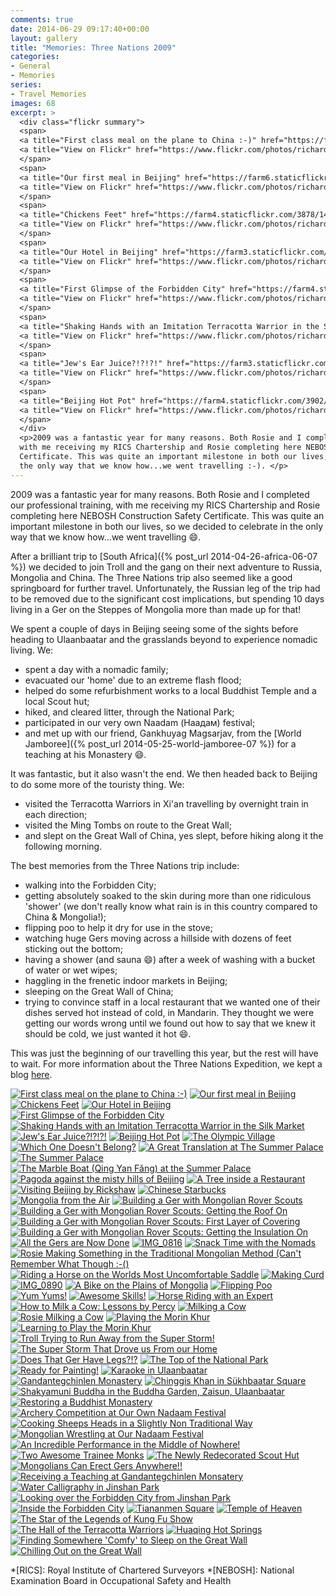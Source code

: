 ```yaml
---
comments: true
date: 2014-06-29 09:17:40+00:00
layout: gallery
title: "Memories: Three Nations 2009"
categories:
- General
- Memories
series: 
- Travel Memories
images: 68
excerpt: >
  <div class="flickr summary">
  <span>
  <a title="First class meal on the plane to China :-)" href="https://farm4.staticflickr.com/3906/14345390860_983023d663_b.jpg" class="image cboxElement" rel="gallery4"><img src="https://farm4.staticflickr.com/3906/14345390860_983023d663_q.jpg" alt="First class meal on the plane to China :-)"></a>
  <a title="View on Flickr" href="https://www.flickr.com/photos/richard-perry/14345390860/" class="flickrlink"> </a>
  </span>
  <span>
  <a title="Our first meal in Beijing" href="https://farm6.staticflickr.com/5314/14345459298_04dff86f27_b.jpg" class="image cboxElement" rel="gallery4"><img src="https://farm6.staticflickr.com/5314/14345459298_04dff86f27_q.jpg" alt="Our first meal in Beijing"></a>
  <a title="View on Flickr" href="https://www.flickr.com/photos/richard-perry/14345459298/" class="flickrlink"> </a>
  </span>
  <span>
  <a title="Chickens Feet" href="https://farm4.staticflickr.com/3878/14508920386_67925875e1_b.jpg" class="image cboxElement" rel="gallery4"><img src="https://farm4.staticflickr.com/3878/14508920386_67925875e1_q.jpg" alt="Chickens Feet"></a>
  <a title="View on Flickr" href="https://www.flickr.com/photos/richard-perry/14508920386/" class="flickrlink"> </a>
  </span>
  <span>
  <a title="Our Hotel in Beijing" href="https://farm3.staticflickr.com/2924/14530575834_4aa7b454dd_b.jpg" class="image cboxElement" rel="gallery4"><img src="https://farm3.staticflickr.com/2924/14530575834_4aa7b454dd_q.jpg" alt="Our Hotel in Beijing"></a>
  <a title="View on Flickr" href="https://www.flickr.com/photos/richard-perry/14530575834/" class="flickrlink"> </a>
  </span>
  <span>
  <a title="First Glimpse of the Forbidden City" href="https://farm4.staticflickr.com/3840/14528650171_61a0886433_b.jpg" class="image cboxElement" rel="gallery4"><img src="https://farm4.staticflickr.com/3840/14528650171_61a0886433_q.jpg" alt="First Glimpse of the Forbidden City"></a>
  <a title="View on Flickr" href="https://www.flickr.com/photos/richard-perry/14528650171/" class="flickrlink"> </a>
  </span>
  <span>
  <a title="Shaking Hands with an Imitation Terracotta Warrior in the Silk Market" href="https://farm3.staticflickr.com/2900/14345580837_e8604a24f3_b.jpg" class="image cboxElement" rel="gallery4"><img src="https://farm3.staticflickr.com/2900/14345580837_e8604a24f3_q.jpg" alt="Shaking Hands with an Imitation Terracotta Warrior in the Silk Market"></a>
  <a title="View on Flickr" href="https://www.flickr.com/photos/richard-perry/14345580837/" class="flickrlink"> </a>
  </span>
  <span>
  <a title="Jew's Ear Juice?!?!?!" href="https://farm3.staticflickr.com/2896/14345433759_1976dd6d12_b.jpg" class="image cboxElement" rel="gallery4"><img src="https://farm3.staticflickr.com/2896/14345433759_1976dd6d12_q.jpg" alt="Jew's Ear Juice?!?!?!"></a>
  <a title="View on Flickr" href="https://www.flickr.com/photos/richard-perry/14345433759/" class="flickrlink"> </a>
  </span>
  <span>
  <a title="Beijing Hot Pot" href="https://farm4.staticflickr.com/3902/14345470488_8cf63357e9_b.jpg" class="image cboxElement" rel="gallery4"><img src="https://farm4.staticflickr.com/3902/14345470488_8cf63357e9_q.jpg" alt="Beijing Hot Pot"></a>
  <a title="View on Flickr" href="https://www.flickr.com/photos/richard-perry/14345470488/" class="flickrlink"> </a>
  </span>
  </div>
  <p>2009 was a fantastic year for many reasons. Both Rosie and I completed our professional training, 
  with me receiving my RICS Chartership and Rosie completing here NEBOSH Construction Safety
  Certificate. This was quite an important milestone in both our lives, so we decided to celebrate in
  the only way that we know how...we went travelling :-). </p>
---
```


2009 was a fantastic year for many reasons. Both Rosie and I completed our professional training, 
with me receiving my RICS Chartership and Rosie completing here NEBOSH Construction Safety
Certificate. This was quite an important milestone in both our lives, so we decided to celebrate in
the only way that we know how...we went travelling :smile:.

After a brilliant trip to [South Africa]({% post_url 2014-04-26-africa-06-07 %}) we decided to join
Troll and the gang on their next adventure to Russia, Mongolia and China. The Three Nations trip
also seemed like a good springboard for further travel. Unfortunately, the Russian leg of the trip
had to be removed due to the significant cost implications, but spending 10 days living in a Ger on
the Steppes of Mongolia more than made up for that!

We spent a couple of days in Beijing seeing some of the sights before heading to Ulaanbaatar and the
grasslands beyond to experience nomadic living. We:

 * spent a day with a nomadic family;
 * evacuated our 'home' due to an extreme flash flood;
 * helped do some refurbishment works to a local Buddhist Temple and a local Scout hut;
 * hiked, and cleared litter, through the National Park;
 * participated in our very own Naadam (Наадам) festival;
 * and met up with our friend, Gankhuyag Magsarjav, from the 
   [World Jamboree]({% post_url 2014-05-25-world-jamboree-07 %}) for a teaching at his Monastery
   :smile:.

It was fantastic, but it also wasn't the end. We then headed back to Beijing to do some more of the
touristy thing. We:

 * visited the Terracotta Warriors in Xi'an travelling by overnight train in each direction;
 * visited the Ming Tombs on route to the Great Wall;
 * and slept on the Great Wall of China, yes slept, before hiking along it the following morning.

The best memories from the Three Nations trip include:

 * walking into the Forbidden City;
 * getting absolutely soaked to the skin during more than one ridiculous 'shower' (we don't really
   know what rain is in this country compared to China & Mongolia!);
 * flipping poo to help it dry for use in the stove;
 * watching huge Gers moving across a hillside with dozens of feet sticking out the bottom;
 * having a shower (and sauna :smile:) after a week of washing with a bucket of water or wet wipes;
 * haggling in the frenetic indoor markets in Beijing;
 * sleeping on the Great Wall of China;
 * trying to convince staff in a local restaurant that we wanted one of their dishes served hot
   instead of cold, in Mandarin. They thought we were getting our words wrong until we found out how
   to say that we knew it should be cold, we just wanted it hot :smile:.

This was just the beginning of our travelling this year, but the rest will have to wait. For more
information about the Three Nations Expedition, we kept a blog [here][3n].

<div class="flickr gallery">
<span>
<a title="First class meal on the plane to China :-)" href="https://farm4.staticflickr.com/3906/14345390860_983023d663_b.jpg" class="image cboxElement" rel="gallery0"><img src="https://farm4.staticflickr.com/3906/14345390860_983023d663_q.jpg" alt="First class meal on the plane to China :-)"></a>
<a title="View on Flickr" href="https://www.flickr.com/photos/richard-perry/14345390860/" class="flickrlink"> </a>
</span>
<span>
<a title="Our first meal in Beijing" href="https://farm6.staticflickr.com/5314/14345459298_04dff86f27_b.jpg" class="image cboxElement" rel="gallery0"><img src="https://farm6.staticflickr.com/5314/14345459298_04dff86f27_q.jpg" alt="Our first meal in Beijing"></a>
<a title="View on Flickr" href="https://www.flickr.com/photos/richard-perry/14345459298/" class="flickrlink"> </a>
</span>
<span>
<a title="Chickens Feet" href="https://farm4.staticflickr.com/3878/14508920386_67925875e1_b.jpg" class="image cboxElement" rel="gallery0"><img src="https://farm4.staticflickr.com/3878/14508920386_67925875e1_q.jpg" alt="Chickens Feet"></a>
<a title="View on Flickr" href="https://www.flickr.com/photos/richard-perry/14508920386/" class="flickrlink"> </a>
</span>
<span>
<a title="Our Hotel in Beijing" href="https://farm3.staticflickr.com/2924/14530575834_4aa7b454dd_b.jpg" class="image cboxElement" rel="gallery0"><img src="https://farm3.staticflickr.com/2924/14530575834_4aa7b454dd_q.jpg" alt="Our Hotel in Beijing"></a>
<a title="View on Flickr" href="https://www.flickr.com/photos/richard-perry/14530575834/" class="flickrlink"> </a>
</span>
<span>
<a title="First Glimpse of the Forbidden City" href="https://farm4.staticflickr.com/3840/14528650171_61a0886433_b.jpg" class="image cboxElement" rel="gallery0"><img src="https://farm4.staticflickr.com/3840/14528650171_61a0886433_q.jpg" alt="First Glimpse of the Forbidden City"></a>
<a title="View on Flickr" href="https://www.flickr.com/photos/richard-perry/14528650171/" class="flickrlink"> </a>
</span>
<span>
<a title="Shaking Hands with an Imitation Terracotta Warrior in the Silk Market" href="https://farm3.staticflickr.com/2900/14345580837_e8604a24f3_b.jpg" class="image cboxElement" rel="gallery0"><img src="https://farm3.staticflickr.com/2900/14345580837_e8604a24f3_q.jpg" alt="Shaking Hands with an Imitation Terracotta Warrior in the Silk Market"></a>
<a title="View on Flickr" href="https://www.flickr.com/photos/richard-perry/14345580837/" class="flickrlink"> </a>
</span>
<span>
<a title="Jew's Ear Juice?!?!?!" href="https://farm3.staticflickr.com/2896/14345433759_1976dd6d12_b.jpg" class="image cboxElement" rel="gallery0"><img src="https://farm3.staticflickr.com/2896/14345433759_1976dd6d12_q.jpg" alt="Jew's Ear Juice?!?!?!"></a>
<a title="View on Flickr" href="https://www.flickr.com/photos/richard-perry/14345433759/" class="flickrlink"> </a>
</span>
<span>
<a title="Beijing Hot Pot" href="https://farm4.staticflickr.com/3902/14345470488_8cf63357e9_b.jpg" class="image cboxElement" rel="gallery0"><img src="https://farm4.staticflickr.com/3902/14345470488_8cf63357e9_q.jpg" alt="Beijing Hot Pot"></a>
<a title="View on Flickr" href="https://www.flickr.com/photos/richard-perry/14345470488/" class="flickrlink"> </a>
</span>
<span>
<a title="The Olympic Village" href="https://farm3.staticflickr.com/2909/14345472608_36831e0075_b.jpg" class="image cboxElement" rel="gallery0"><img src="https://farm3.staticflickr.com/2909/14345472608_36831e0075_q.jpg" alt="The Olympic Village"></a>
<a title="View on Flickr" href="https://www.flickr.com/photos/richard-perry/14345472608/" class="flickrlink"> </a>
</span>
<span>
<a title="Which One Doesn't Belong?" href="https://farm4.staticflickr.com/3871/14530587644_992314d474_b.jpg" class="image cboxElement" rel="gallery0"><img src="https://farm4.staticflickr.com/3871/14530587644_992314d474_q.jpg" alt="Which One Doesn't Belong?"></a>
<a title="View on Flickr" href="https://www.flickr.com/photos/richard-perry/14530587644/" class="flickrlink"> </a>
</span>
<span>
<a title="A Great Translation at The Summer Palace" href="https://farm4.staticflickr.com/3895/14532045215_a46e398ebe_b.jpg" class="image cboxElement" rel="gallery0"><img src="https://farm4.staticflickr.com/3895/14532045215_a46e398ebe_q.jpg" alt="A Great Translation at The Summer Palace"></a>
<a title="View on Flickr" href="https://www.flickr.com/photos/richard-perry/14532045215/" class="flickrlink"> </a>
</span>
<span>
<a title="The Summer Palace" href="https://farm4.staticflickr.com/3901/14345478388_84f9969f51_b.jpg" class="image cboxElement" rel="gallery0"><img src="https://farm4.staticflickr.com/3901/14345478388_84f9969f51_q.jpg" alt="The Summer Palace"></a>
<a title="View on Flickr" href="https://www.flickr.com/photos/richard-perry/14345478388/" class="flickrlink"> </a>
</span>
<span>
<a title="The Marble Boat (Qing Yan Fǎng) at the Summer Palace" href="https://farm4.staticflickr.com/3918/14508953556_3b04dbc9ae_b.jpg" class="image cboxElement" rel="gallery0"><img src="https://farm4.staticflickr.com/3918/14508953556_3b04dbc9ae_q.jpg" alt="The Marble Boat (Qing Yan Fǎng) at the Summer Palace"></a>
<a title="View on Flickr" href="https://www.flickr.com/photos/richard-perry/14508953556/" class="flickrlink"> </a>
</span>
<span>
<a title="Pagoda against the misty hills of Beijing" href="https://farm6.staticflickr.com/5520/14531064152_6de8ed885c_b.jpg" class="image cboxElement" rel="gallery0"><img src="https://farm6.staticflickr.com/5520/14531064152_6de8ed885c_q.jpg" alt="Pagoda against the misty hills of Beijing"></a>
<a title="View on Flickr" href="https://www.flickr.com/photos/richard-perry/14531064152/" class="flickrlink"> </a>
</span>
<span>
<a title="A Tree inside a Restaurant" href="https://farm4.staticflickr.com/3902/14532066255_d598792a64_b.jpg" class="image cboxElement" rel="gallery0"><img src="https://farm4.staticflickr.com/3902/14532066255_d598792a64_q.jpg" alt="A Tree inside a Restaurant"></a>
<a title="View on Flickr" href="https://www.flickr.com/photos/richard-perry/14532066255/" class="flickrlink"> </a>
</span>
<span>
<a title="Visiting Beijing by Rickshaw" href="https://farm6.staticflickr.com/5117/14508958226_d587d275bb_b.jpg" class="image cboxElement" rel="gallery0"><img src="https://farm6.staticflickr.com/5117/14508958226_d587d275bb_q.jpg" alt="Visiting Beijing by Rickshaw"></a>
<a title="View on Flickr" href="https://www.flickr.com/photos/richard-perry/14508958226/" class="flickrlink"> </a>
</span>
<span>
<a title="Chinese Starbucks" href="https://farm3.staticflickr.com/2906/14345500738_840164af36_b.jpg" class="image cboxElement" rel="gallery0"><img src="https://farm3.staticflickr.com/2906/14345500738_840164af36_q.jpg" alt="Chinese Starbucks"></a>
<a title="View on Flickr" href="https://www.flickr.com/photos/richard-perry/14345500738/" class="flickrlink"> </a>
</span>
<span>
<a title="Mongolia from the Air" href="https://farm4.staticflickr.com/3925/14508961306_5c220634ef_b.jpg" class="image cboxElement" rel="gallery0"><img src="https://farm4.staticflickr.com/3925/14508961306_5c220634ef_q.jpg" alt="Mongolia from the Air"></a>
<a title="View on Flickr" href="https://www.flickr.com/photos/richard-perry/14508961306/" class="flickrlink"> </a>
</span>
<span>
<a title="Building a Ger with Mongolian Rover Scouts" href="https://farm4.staticflickr.com/3835/14531072852_2056841c70_b.jpg" class="image cboxElement" rel="gallery0"><img src="https://farm4.staticflickr.com/3835/14531072852_2056841c70_q.jpg" alt="Building a Ger with Mongolian Rover Scouts"></a>
<a title="View on Flickr" href="https://www.flickr.com/photos/richard-perry/14531072852/" class="flickrlink"> </a>
</span>
<span>
<a title="Building a Ger with Mongolian Rover Scouts: Getting the Roof On" href="https://farm3.staticflickr.com/2931/14552207123_b14e4acc1a_b.jpg" class="image cboxElement" rel="gallery0"><img src="https://farm3.staticflickr.com/2931/14552207123_b14e4acc1a_q.jpg" alt="Building a Ger with Mongolian Rover Scouts: Getting the Roof On"></a>
<a title="View on Flickr" href="https://www.flickr.com/photos/richard-perry/14552207123/" class="flickrlink"> </a>
</span>
<span>
<a title="Building a Ger with Mongolian Rover Scouts: First Layer of Covering" href="https://farm6.staticflickr.com/5537/14345507248_199841a604_b.jpg" class="image cboxElement" rel="gallery0"><img src="https://farm6.staticflickr.com/5537/14345507248_199841a604_q.jpg" alt="Building a Ger with Mongolian Rover Scouts: First Layer of Covering"></a>
<a title="View on Flickr" href="https://www.flickr.com/photos/richard-perry/14345507248/" class="flickrlink"> </a>
</span>
<span>
<a title="Building a Ger with Mongolian Rover Scouts: Getting the Insulation On" href="https://farm4.staticflickr.com/3875/14528694521_d1757a70d8_b.jpg" class="image cboxElement" rel="gallery0"><img src="https://farm4.staticflickr.com/3875/14528694521_d1757a70d8_q.jpg" alt="Building a Ger with Mongolian Rover Scouts: Getting the Insulation On"></a>
<a title="View on Flickr" href="https://www.flickr.com/photos/richard-perry/14528694521/" class="flickrlink"> </a>
</span>
<span>
<a title="All the Gers are Now Done" href="https://farm3.staticflickr.com/2929/14345510588_409385a4f0_b.jpg" class="image cboxElement" rel="gallery0"><img src="https://farm3.staticflickr.com/2929/14345510588_409385a4f0_q.jpg" alt="All the Gers are Now Done"></a>
<a title="View on Flickr" href="https://www.flickr.com/photos/richard-perry/14345510588/" class="flickrlink"> </a>
</span>
<span>
<a title="IMG_0816" href="https://farm3.staticflickr.com/2930/14531080832_20014a1340_b.jpg" class="image cboxElement" rel="gallery0"><img src="https://farm3.staticflickr.com/2930/14531080832_20014a1340_q.jpg" alt="IMG_0816"></a>
<a title="View on Flickr" href="https://www.flickr.com/photos/richard-perry/14531080832/" class="flickrlink"> </a>
</span>
<span>
<a title="Snack Time with the Nomads" href="https://farm6.staticflickr.com/5566/14552215703_715c277516_b.jpg" class="image cboxElement" rel="gallery0"><img src="https://farm6.staticflickr.com/5566/14552215703_715c277516_q.jpg" alt="Snack Time with the Nomads"></a>
<a title="View on Flickr" href="https://www.flickr.com/photos/richard-perry/14552215703/" class="flickrlink"> </a>
</span>
<span>
<a title="Rosie Making Something in the Traditional Mongolian Method (Can't Remember What Though :-()" href="https://farm3.staticflickr.com/2926/14345450340_63f0fa5e03_b.jpg" class="image cboxElement" rel="gallery0"><img src="https://farm3.staticflickr.com/2926/14345450340_63f0fa5e03_q.jpg" alt="Rosie Making Something in the Traditional Mongolian Method (Can't Remember What Though :-()"></a>
<a title="View on Flickr" href="https://www.flickr.com/photos/richard-perry/14345450340/" class="flickrlink"> </a>
</span>
<span>
<a title="Riding a Horse on the Worlds Most Uncomfortable Saddle" href="https://farm3.staticflickr.com/2923/14531086102_1bcaa928a6_b.jpg" class="image cboxElement" rel="gallery0"><img src="https://farm3.staticflickr.com/2923/14531086102_1bcaa928a6_q.jpg" alt="Riding a Horse on the Worlds Most Uncomfortable Saddle"></a>
<a title="View on Flickr" href="https://www.flickr.com/photos/richard-perry/14531086102/" class="flickrlink"> </a>
</span>
<span>
<a title="Making Curd" href="https://farm3.staticflickr.com/2898/14552221043_915a6380d9_b.jpg" class="image cboxElement" rel="gallery0"><img src="https://farm3.staticflickr.com/2898/14552221043_915a6380d9_q.jpg" alt="Making Curd"></a>
<a title="View on Flickr" href="https://www.flickr.com/photos/richard-perry/14552221043/" class="flickrlink"> </a>
</span>
<span>
<a title="IMG_0890" href="https://farm4.staticflickr.com/3878/14345455710_e3f4371f78_b.jpg" class="image cboxElement" rel="gallery0"><img src="https://farm4.staticflickr.com/3878/14345455710_e3f4371f78_q.jpg" alt="IMG_0890"></a>
<a title="View on Flickr" href="https://www.flickr.com/photos/richard-perry/14345455710/" class="flickrlink"> </a>
</span>
<span>
<a title="A Bike on the Plains of Mongolia" href="https://farm4.staticflickr.com/3910/14345639787_459a386061_b.jpg" class="image cboxElement" rel="gallery0"><img src="https://farm4.staticflickr.com/3910/14345639787_459a386061_q.jpg" alt="A Bike on the Plains of Mongolia"></a>
<a title="View on Flickr" href="https://www.flickr.com/photos/richard-perry/14345639787/" class="flickrlink"> </a>
</span>
<span>
<a title="Flipping Poo" href="https://farm4.staticflickr.com/3863/14345490369_515bc757d2_b.jpg" class="image cboxElement" rel="gallery0"><img src="https://farm4.staticflickr.com/3863/14345490369_515bc757d2_q.jpg" alt="Flipping Poo"></a>
<a title="View on Flickr" href="https://www.flickr.com/photos/richard-perry/14345490369/" class="flickrlink"> </a>
</span>
<span>
<a title="Yum Yums!" href="https://farm4.staticflickr.com/3848/14552227403_a7363aae7f_b.jpg" class="image cboxElement" rel="gallery0"><img src="https://farm4.staticflickr.com/3848/14552227403_a7363aae7f_q.jpg" alt="Yum Yums!"></a>
<a title="View on Flickr" href="https://www.flickr.com/photos/richard-perry/14552227403/" class="flickrlink"> </a>
</span>
<span>
<a title="Awesome Skills!" href="https://farm4.staticflickr.com/3882/14531095462_e5d9fa5b46_b.jpg" class="image cboxElement" rel="gallery0"><img src="https://farm4.staticflickr.com/3882/14531095462_e5d9fa5b46_q.jpg" alt="Awesome Skills!"></a>
<a title="View on Flickr" href="https://www.flickr.com/photos/richard-perry/14531095462/" class="flickrlink"> </a>
</span>
<span>
<a title="Horse Riding with an Expert" href="https://farm4.staticflickr.com/3867/14508987876_7c14fe603f_b.jpg" class="image cboxElement" rel="gallery0"><img src="https://farm4.staticflickr.com/3867/14508987876_7c14fe603f_q.jpg" alt="Horse Riding with an Expert"></a>
<a title="View on Flickr" href="https://www.flickr.com/photos/richard-perry/14508987876/" class="flickrlink"> </a>
</span>
<span>
<a title="How to Milk a Cow: Lessons by Percy" href="https://farm6.staticflickr.com/5153/14552232163_7354b7b5b1_b.jpg" class="image cboxElement" rel="gallery0"><img src="https://farm6.staticflickr.com/5153/14552232163_7354b7b5b1_q.jpg" alt="How to Milk a Cow: Lessons by Percy"></a>
<a title="View on Flickr" href="https://www.flickr.com/photos/richard-perry/14552232163/" class="flickrlink"> </a>
</span>
<span>
<a title="Milking a Cow" href="https://farm6.staticflickr.com/5547/14552233873_c7dacbff02_b.jpg" class="image cboxElement" rel="gallery0"><img src="https://farm6.staticflickr.com/5547/14552233873_c7dacbff02_q.jpg" alt="Milking a Cow"></a>
<a title="View on Flickr" href="https://www.flickr.com/photos/richard-perry/14552233873/" class="flickrlink"> </a>
</span>
<span>
<a title="Rosie Milking a Cow" href="https://farm3.staticflickr.com/2922/14345650117_ed4007343a_b.jpg" class="image cboxElement" rel="gallery0"><img src="https://farm3.staticflickr.com/2922/14345650117_ed4007343a_q.jpg" alt="Rosie Milking a Cow"></a>
<a title="View on Flickr" href="https://www.flickr.com/photos/richard-perry/14345650117/" class="flickrlink"> </a>
</span>
<span>
<a title="Playing the Morin Khur" href="https://farm6.staticflickr.com/5585/14552236973_5b01983b11_b.jpg" class="image cboxElement" rel="gallery0"><img src="https://farm6.staticflickr.com/5585/14552236973_5b01983b11_q.jpg" alt="Playing the Morin Khur"></a>
<a title="View on Flickr" href="https://www.flickr.com/photos/richard-perry/14552236973/" class="flickrlink"> </a>
</span>
<span>
<a title="Learning to Play the Morin Khur" href="https://farm4.staticflickr.com/3848/14345537058_f2e97d7558_b.jpg" class="image cboxElement" rel="gallery0"><img src="https://farm4.staticflickr.com/3848/14345537058_f2e97d7558_q.jpg" alt="Learning to Play the Morin Khur"></a>
<a title="View on Flickr" href="https://www.flickr.com/photos/richard-perry/14345537058/" class="flickrlink"> </a>
</span>
<span>
<a title="Troll Trying to Run Away from the Super Storm!" href="https://farm6.staticflickr.com/5535/14345472390_3cfbf569f9_b.jpg" class="image cboxElement" rel="gallery0"><img src="https://farm6.staticflickr.com/5535/14345472390_3cfbf569f9_q.jpg" alt="Troll Trying to Run Away from the Super Storm!"></a>
<a title="View on Flickr" href="https://www.flickr.com/photos/richard-perry/14345472390/" class="flickrlink"> </a>
</span>
<span>
<a title="The Super Storm That Drove us From our Home" href="https://farm3.staticflickr.com/2933/14345655647_b88816728b_b.jpg" class="image cboxElement" rel="gallery0"><img src="https://farm3.staticflickr.com/2933/14345655647_b88816728b_q.jpg" alt="The Super Storm That Drove us From our Home"></a>
<a title="View on Flickr" href="https://www.flickr.com/photos/richard-perry/14345655647/" class="flickrlink"> </a>
</span>
<span>
<a title="Does That Ger Have Legs?!?" href="https://farm3.staticflickr.com/2901/14530654084_57c4be289d_b.jpg" class="image cboxElement" rel="gallery0"><img src="https://farm3.staticflickr.com/2901/14530654084_57c4be289d_q.jpg" alt="Does That Ger Have Legs?!?"></a>
<a title="View on Flickr" href="https://www.flickr.com/photos/richard-perry/14530654084/" class="flickrlink"> </a>
</span>
<span>
<a title="The Top of the National Park" href="https://farm4.staticflickr.com/3920/14532111595_4edbfcc9d5_b.jpg" class="image cboxElement" rel="gallery0"><img src="https://farm4.staticflickr.com/3920/14532111595_4edbfcc9d5_q.jpg" alt="The Top of the National Park"></a>
<a title="View on Flickr" href="https://www.flickr.com/photos/richard-perry/14532111595/" class="flickrlink"> </a>
</span>
<span>
<a title="Ready for Painting!" href="https://farm6.staticflickr.com/5077/14552246143_c2488445f4_b.jpg" class="image cboxElement" rel="gallery0"><img src="https://farm6.staticflickr.com/5077/14552246143_c2488445f4_q.jpg" alt="Ready for Painting!"></a>
<a title="View on Flickr" href="https://www.flickr.com/photos/richard-perry/14552246143/" class="flickrlink"> </a>
</span>
<span>
<a title="Karaoke in Ulaanbaatar" href="https://farm3.staticflickr.com/2932/14345480020_bbf2a07ce6_b.jpg" class="image cboxElement" rel="gallery0"><img src="https://farm3.staticflickr.com/2932/14345480020_bbf2a07ce6_q.jpg" alt="Karaoke in Ulaanbaatar"></a>
<a title="View on Flickr" href="https://www.flickr.com/photos/richard-perry/14345480020/" class="flickrlink"> </a>
</span>
<span>
<a title="Gandantegchinlen Monastery" href="https://farm4.staticflickr.com/3895/14509005796_8f2bf1e734_b.jpg" class="image cboxElement" rel="gallery0"><img src="https://farm4.staticflickr.com/3895/14509005796_8f2bf1e734_q.jpg" alt="Gandantegchinlen Monastery"></a>
<a title="View on Flickr" href="https://www.flickr.com/photos/richard-perry/14509005796/" class="flickrlink"> </a>
</span>
<span>
<a title="Chinggis Khan in Sükhbaatar Square" href="https://farm6.staticflickr.com/5496/14345483070_dd46a790e8_b.jpg" class="image cboxElement" rel="gallery0"><img src="https://farm6.staticflickr.com/5496/14345483070_dd46a790e8_q.jpg" alt="Chinggis Khan in Sükhbaatar Square"></a>
<a title="View on Flickr" href="https://www.flickr.com/photos/richard-perry/14345483070/" class="flickrlink"> </a>
</span>
<span>
<a title="Shakyamuni Buddha in the Buddha Garden, Zaisun, Ulaanbaatar" href="https://farm3.staticflickr.com/2897/14528735361_1ab1c78ee9_b.jpg" class="image cboxElement" rel="gallery0"><img src="https://farm3.staticflickr.com/2897/14528735361_1ab1c78ee9_q.jpg" alt="Shakyamuni Buddha in the Buddha Garden, Zaisun, Ulaanbaatar"></a>
<a title="View on Flickr" href="https://www.flickr.com/photos/richard-perry/14528735361/" class="flickrlink"> </a>
</span>
<span>
<a title="Restoring a Buddhist Monastery" href="https://farm4.staticflickr.com/3858/14509010866_5a573e3f15_b.jpg" class="image cboxElement" rel="gallery0"><img src="https://farm4.staticflickr.com/3858/14509010866_5a573e3f15_q.jpg" alt="Restoring a Buddhist Monastery"></a>
<a title="View on Flickr" href="https://www.flickr.com/photos/richard-perry/14509010866/" class="flickrlink"> </a>
</span>
<span>
<a title="Archery Competition at Our Own Nadaam Festival" href="https://farm4.staticflickr.com/3922/14532122785_8a7c0a7e76_b.jpg" class="image cboxElement" rel="gallery0"><img src="https://farm4.staticflickr.com/3922/14532122785_8a7c0a7e76_q.jpg" alt="Archery Competition at Our Own Nadaam Festival"></a>
<a title="View on Flickr" href="https://www.flickr.com/photos/richard-perry/14532122785/" class="flickrlink"> </a>
</span>
<span>
<a title="Cooking Sheeps Heads in a Slightly Non Traditional Way" href="https://farm6.staticflickr.com/5530/14345521089_5bc4df1b67_b.jpg" class="image cboxElement" rel="gallery0"><img src="https://farm6.staticflickr.com/5530/14345521089_5bc4df1b67_q.jpg" alt="Cooking Sheeps Heads in a Slightly Non Traditional Way"></a>
<a title="View on Flickr" href="https://www.flickr.com/photos/richard-perry/14345521089/" class="flickrlink"> </a>
</span>
<span>
<a title="Mongolian Wrestling at Our Nadaam Festival" href="https://farm4.staticflickr.com/3837/14532126305_5156868854_b.jpg" class="image cboxElement" rel="gallery0"><img src="https://farm4.staticflickr.com/3837/14532126305_5156868854_q.jpg" alt="Mongolian Wrestling at Our Nadaam Festival"></a>
<a title="View on Flickr" href="https://www.flickr.com/photos/richard-perry/14532126305/" class="flickrlink"> </a>
</span>
<span>
<a title="An Incredible Performance in the Middle of Nowhere!" href="https://farm6.staticflickr.com/5497/14531126952_342f63f5d3_b.jpg" class="image cboxElement" rel="gallery0"><img src="https://farm6.staticflickr.com/5497/14531126952_342f63f5d3_q.jpg" alt="An Incredible Performance in the Middle of Nowhere!"></a>
<a title="View on Flickr" href="https://www.flickr.com/photos/richard-perry/14531126952/" class="flickrlink"> </a>
</span>
<span>
<a title="Two Awesome Trainee Monks" href="https://farm6.staticflickr.com/5113/14345676337_86cb0b7066_b.jpg" class="image cboxElement" rel="gallery0"><img src="https://farm6.staticflickr.com/5113/14345676337_86cb0b7066_q.jpg" alt="Two Awesome Trainee Monks"></a>
<a title="View on Flickr" href="https://www.flickr.com/photos/richard-perry/14345676337/" class="flickrlink"> </a>
</span>
<span>
<a title="The Newly Redecorated Scout Hut" href="https://farm3.staticflickr.com/2912/14530674164_8c5c430e5a_b.jpg" class="image cboxElement" rel="gallery0"><img src="https://farm3.staticflickr.com/2912/14530674164_8c5c430e5a_q.jpg" alt="The Newly Redecorated Scout Hut"></a>
<a title="View on Flickr" href="https://www.flickr.com/photos/richard-perry/14530674164/" class="flickrlink"> </a>
</span>
<span>
<a title="Mongolians Can Erect Gers Anywhere!!" href="https://farm4.staticflickr.com/3903/14345496840_6f9e4155f3_b.jpg" class="image cboxElement" rel="gallery0"><img src="https://farm4.staticflickr.com/3903/14345496840_6f9e4155f3_q.jpg" alt="Mongolians Can Erect Gers Anywhere!!"></a>
<a title="View on Flickr" href="https://www.flickr.com/photos/richard-perry/14345496840/" class="flickrlink"> </a>
</span>
<span>
<a title="Receiving a Teaching at Gandantegchinlen Monsatery" href="https://farm6.staticflickr.com/5505/14552266873_a61dc233d9_b.jpg" class="image cboxElement" rel="gallery0"><img src="https://farm6.staticflickr.com/5505/14552266873_a61dc233d9_q.jpg" alt="Receiving a Teaching at Gandantegchinlen Monsatery"></a>
<a title="View on Flickr" href="https://www.flickr.com/photos/richard-perry/14552266873/" class="flickrlink"> </a>
</span>
<span>
<a title="Water Calligraphy in Jinshan Park" href="https://farm3.staticflickr.com/2925/14552268543_5963e43240_b.jpg" class="image cboxElement" rel="gallery0"><img src="https://farm3.staticflickr.com/2925/14552268543_5963e43240_q.jpg" alt="Water Calligraphy in Jinshan Park"></a>
<a title="View on Flickr" href="https://www.flickr.com/photos/richard-perry/14552268543/" class="flickrlink"> </a>
</span>
<span>
<a title="Looking over the Forbidden City from Jinshan Park" href="https://farm3.staticflickr.com/2926/14532138265_701f59b020_b.jpg" class="image cboxElement" rel="gallery0"><img src="https://farm3.staticflickr.com/2926/14532138265_701f59b020_q.jpg" alt="Looking over the Forbidden City from Jinshan Park"></a>
<a title="View on Flickr" href="https://www.flickr.com/photos/richard-perry/14532138265/" class="flickrlink"> </a>
</span>
<span>
<a title="Inside the Forbidden City" href="https://farm3.staticflickr.com/2931/14345686957_3e18ae9943_b.jpg" class="image cboxElement" rel="gallery0"><img src="https://farm3.staticflickr.com/2931/14345686957_3e18ae9943_q.jpg" alt="Inside the Forbidden City"></a>
<a title="View on Flickr" href="https://www.flickr.com/photos/richard-perry/14345686957/" class="flickrlink"> </a>
</span>
<span>
<a title="Tiananmen Square" href="https://farm4.staticflickr.com/3912/14345505280_14438871ea_b.jpg" class="image cboxElement" rel="gallery0"><img src="https://farm4.staticflickr.com/3912/14345505280_14438871ea_q.jpg" alt="Tiananmen Square"></a>
<a title="View on Flickr" href="https://www.flickr.com/photos/richard-perry/14345505280/" class="flickrlink"> </a>
</span>
<span>
<a title="Temple of Heaven" href="https://farm4.staticflickr.com/3874/14532143745_e04a8aeed2_b.jpg" class="image cboxElement" rel="gallery0"><img src="https://farm4.staticflickr.com/3874/14532143745_e04a8aeed2_q.jpg" alt="Temple of Heaven"></a>
<a title="View on Flickr" href="https://www.flickr.com/photos/richard-perry/14532143745/" class="flickrlink"> </a>
</span>
<span>
<a title="The Star of the Legends of Kung Fu Show" href="https://farm4.staticflickr.com/3896/14531144082_8b41e9202a_b.jpg" class="image cboxElement" rel="gallery0"><img src="https://farm4.staticflickr.com/3896/14531144082_8b41e9202a_q.jpg" alt="The Star of the Legends of Kung Fu Show"></a>
<a title="View on Flickr" href="https://www.flickr.com/photos/richard-perry/14531144082/" class="flickrlink"> </a>
</span>
<span>
<a title="" can="" i="" have="" some="" materials="" and="" time="" with="" a="" sewing="" machine="" :-)""="" href="https://farm3.staticflickr.com/2897/14509036546_4998df1446_b.jpg" class="image cboxElement" rel="gallery0"><img src="https://farm3.staticflickr.com/2897/14509036546_4998df1446_q.jpg" alt="" can="" i="" have="" some="" materials="" and="" time="" with="" a="" sewing="" machine="" :-)""=""></a>
<a title="View on Flickr" href="https://www.flickr.com/photos/richard-perry/14509036546/" class="flickrlink"> </a>
</span>
<span>
<a title="The Hall of the Terracotta Warriors" href="https://farm4.staticflickr.com/3919/14531147582_4cc50b60b7_b.jpg" class="image cboxElement" rel="gallery0"><img src="https://farm4.staticflickr.com/3919/14531147582_4cc50b60b7_q.jpg" alt="The Hall of the Terracotta Warriors"></a>
<a title="View on Flickr" href="https://www.flickr.com/photos/richard-perry/14531147582/" class="flickrlink"> </a>
</span>
<span>
<a title="Huaqing Hot Springs" href="https://farm4.staticflickr.com/3919/14530692004_6be91cc4fc_b.jpg" class="image cboxElement" rel="gallery0"><img src="https://farm4.staticflickr.com/3919/14530692004_6be91cc4fc_q.jpg" alt="Huaqing Hot Springs"></a>
<a title="View on Flickr" href="https://www.flickr.com/photos/richard-perry/14530692004/" class="flickrlink"> </a>
</span>
<span>
<a title="Finding Somewhere 'Comfy' to Sleep on the Great Wall" href="https://farm4.staticflickr.com/3846/14530693764_0ebac4ca71_b.jpg" class="image cboxElement" rel="gallery0"><img src="https://farm4.staticflickr.com/3846/14530693764_0ebac4ca71_q.jpg" alt="Finding Somewhere 'Comfy' to Sleep on the Great Wall"></a>
<a title="View on Flickr" href="https://www.flickr.com/photos/richard-perry/14530693764/" class="flickrlink"> </a>
</span>
<span>
<a title="Chilling Out on the Great Wall" href="https://farm4.staticflickr.com/3846/14532152675_5e43bbffbb_b.jpg" class="image cboxElement" rel="gallery0"><img src="https://farm4.staticflickr.com/3846/14532152675_5e43bbffbb_q.jpg" alt="Chilling Out on the Great Wall"></a>
<a title="View on Flickr" href="https://www.flickr.com/photos/richard-perry/14532152675/" class="flickrlink"> </a>
</span>
</div>

*[RICS]: Royal Institute of Chartered Surveyors
*[NEBOSH]: National Examination Board in Occupational Safety and Health

[3n]: //travel.perry-online.me.uk/china-2009/three-nations/